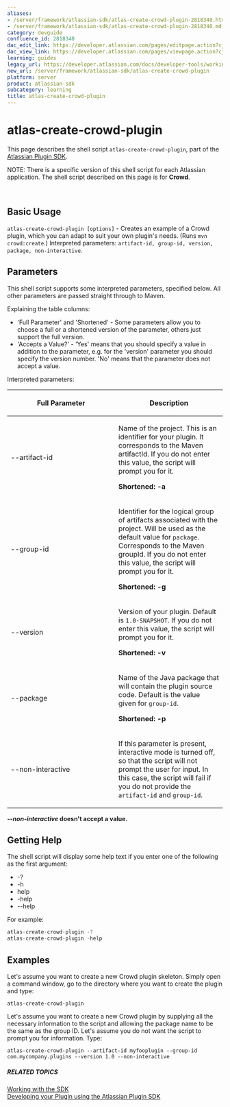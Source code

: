 ```yaml
---
aliases:
- /server/framework/atlassian-sdk/atlas-create-crowd-plugin-2818340.html
- /server/framework/atlassian-sdk/atlas-create-crowd-plugin-2818340.md
category: devguide
confluence_id: 2818340
dac_edit_link: https://developer.atlassian.com/pages/editpage.action?cjm=wozere&pageId=2818340
dac_view_link: https://developer.atlassian.com/pages/viewpage.action?cjm=wozere&pageId=2818340
learning: guides
legacy_url: https://developer.atlassian.com/docs/developer-tools/working-with-the-sdk/command-reference/atlas-create-crowd-plugin
new_url: /server/framework/atlassian-sdk/atlas-create-crowd-plugin
platform: server
product: atlassian-sdk
subcategory: learning
title: atlas-create-crowd-plugin
---
```

# atlas-create-crowd-plugin

This page describes the shell script `atlas-create-crowd-plugin`, part of the [Atlassian Plugin SDK](/server/framework/atlassian-sdk/working-with-the-sdk).

NOTE: There is a specific version of this shell script for each Atlassian application. The shell script described on this page is for **Crowd**.

 

## Basic Usage

`atlas-create-crowd-plugin [options]` - Creates an example of a Crowd plugin, which you can adapt to suit your own plugin's needs. (Runs `mvn crowd:create`.) Interpreted parameters: `artifact-id, group-id, version, package, non-interactive`.

## Parameters

This shell script supports some interpreted parameters, specified below. All other parameters are passed straight through to Maven.

Explaining the table columns:

-   'Full Parameter' and 'Shortened' - Some parameters allow you to choose a full or a shortened version of the parameter, others just support the full version.
-   'Accepts a Value?' - 'Yes' means that you should specify a value in addition to the parameter, e.g. for the 'version' parameter you should specify the version number. 'No' means that the parameter does not accept a value.

Interpreted parameters:

<table>
<colgroup>
<col style="width: 50%" />
<col style="width: 50%" />
</colgroup>
<thead>
<tr class="header">
<th><p>Full Parameter</p></th>
<th><p>Description</p></th>
</tr>
</thead>
<tbody>
<tr class="odd">
<td><p>--artifact-id</p></td>
<td><p>Name of the project. This is an identifier for your plugin. It corresponds to the Maven artifactId. If you do not enter this value, the script will prompt you for it.</p>
<p><strong>Shortened: -a</strong></p></td>
</tr>
<tr class="even">
<td><p>--group-id</p></td>
<td><p>Identifier for the logical group of artifacts associated with the project. Will be used as the default value for <code>package</code>. Corresponds to the Maven groupId. If you do not enter this value, the script will prompt you for it.</p>
<p><strong>Shortened: -g</strong></p></td>
</tr>
<tr class="odd">
<td><p>--version</p></td>
<td><p>Version of your plugin. Default is <code>1.0-SNAPSHOT</code>. If you do not enter this value, the script will prompt you for it.</p>
<p><strong>Shortened: -v</strong></p></td>
</tr>
<tr class="even">
<td><p>--package</p></td>
<td><p>Name of the Java package that will contain the plugin source code. Default is the value given for <code>group-id</code>.</p>
<p><strong>Shortened: -p</strong></p></td>
</tr>
<tr class="odd">
<td><p>--non-interactive</p></td>
<td><p>If this parameter is present, interactive mode is turned off, so that the script will not prompt the user for input. In this case, the script will fail if you do not provide the <code>artifact-id</code> and <code>group-id</code>.</p></td>
</tr>
</tbody>
</table>

***--non-interactive* doesn't accept a value.**

## Getting Help

The shell script will display some help text if you enter one of the following as the first argument:

-   -?
-   -h
-   help
-   -help
-   --help

For example:

``` javascript
atlas-create-crowd-plugin -?
atlas-create-crowd-plugin -help
```

## Examples

Let's assume you want to create a new Crowd plugin skeleton. Simply open a command window, go to the directory where you want to create the plugin and type:

    atlas-create-crowd-plugin

Let's assume you want to create a new Crowd plugin by supplying all the necessary information to the script and allowing the package name to be the same as the group ID. Let's assume you do not want the script to prompt you for information. Type:

    atlas-create-crowd-plugin --artifact-id myfooplugin --group-id com.mycompany.plugins --version 1.0 --non-interactive

##### RELATED TOPICS

[Working with the SDK](/server/framework/atlassian-sdk/working-with-the-sdk)  
<a href="/pages/createpage.action?spaceKey=DOCS&amp;title=Developing+your+Plugin+using+the+Atlassian+Plugin+SDK&amp;linkCreation=true&amp;fromPageId=2818340" class="createlink">Developing your Plugin using the Atlassian Plugin SDK</a>






























































































































































































































































































































































































































































































































